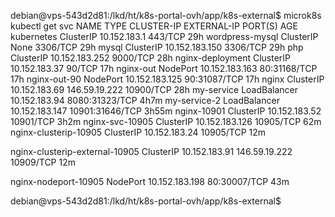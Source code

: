 debian@vps-543d2d81:/lkd/ht/k8s-portal-ovh/app/k8s-external$ microk8s kubectl get svc
NAME                             TYPE           CLUSTER-IP       EXTERNAL-IP     PORT(S)           AGE
kubernetes                       ClusterIP      10.152.183.1     <none>          443/TCP           29h
wordpress-mysql                  ClusterIP      None             <none>          3306/TCP          29h
mysql                            ClusterIP      10.152.183.150   <none>          3306/TCP          29h
php                              ClusterIP      10.152.183.252   <none>          9000/TCP          28h
nginx-deployment                 ClusterIP      10.152.183.37    <none>          90/TCP            17h
nginx-out                        NodePort       10.152.183.163   <none>          80:31168/TCP      17h
nginx-out-90                     NodePort       10.152.183.125   <none>          90:31087/TCP      17h
nginx                            ClusterIP      10.152.183.69    146.59.19.222   10900/TCP         28h
my-service                       LoadBalancer   10.152.183.94    <pending>       8080:31323/TCP    4h7m
my-service-2                     LoadBalancer   10.152.183.147   <pending>       10901:31646/TCP   3h55m
nginx-10901                      ClusterIP      10.152.183.52    <none>          10901/TCP         3h2m
nginx-svc-10905                  ClusterIP      10.152.183.126   <none>          10905/TCP         62m
nginx-clusterip-10905            ClusterIP      10.152.183.24    <none>          10905/TCP         12m

nginx-clusterip-external-10905   ClusterIP      10.152.183.91    146.59.19.222   10909/TCP         12m

nginx-nodeport-10905             NodePort       10.152.183.198   <none>          80:30007/TCP      43m


debian@vps-543d2d81:/lkd/ht/k8s-portal-ovh/app/k8s-external$
